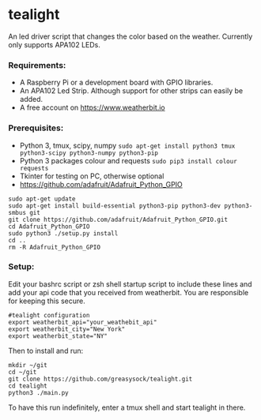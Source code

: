 # tealight
An led driver script that changes the color based on the weather. Currently only supports APA102 LEDs.

### Requirements:

* A Raspberry Pi or a development board with GPIO libraries.
* An APA102 Led Strip. Although support for other strips can easily be added.
* A free account on https://www.weatherbit.io

### Prerequisites:

* Python 3, tmux, scipy, numpy `sudo apt-get install python3 tmux python3-scipy python3-numpy python3-pip`
* Python 3 packages colour and requests `sudo pip3 install colour requests`
* Tkinter for testing on PC, otherwise optional
* https://github.com/adafruit/Adafruit_Python_GPIO
```
sudo apt-get update
sudo apt-get install build-essential python3-pip python3-dev python3-smbus git
git clone https://github.com/adafruit/Adafruit_Python_GPIO.git
cd Adafruit_Python_GPIO
sudo python3 ./setup.py install
cd ..
rm -R Adafruit_Python_GPIO
```

### Setup:

Edit your bashrc script or zsh shell startup script to include these lines and add your api code that you received from weatherbit. You are responsible for keeping this secure.
```
#tealight configuration
export weatherbit_api="your_weathebit_api"
export weatherbit_city="New York"
export weatherbit_state="NY"
```
Then to install and run:
 ```
mkdir ~/git
cd ~/git
git clone https://github.com/greasysock/tealight.git
cd tealight
python3 ./main.py
```
To have this run indefinitely, enter a tmux shell and start tealight in there.
